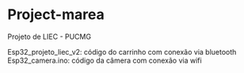# Project-marea
Projeto de LIEC - PUCMG

Esp32_projeto_liec_v2: código do carrinho com conexão via bluetooth
Esp32_camera.ino: código da câmera com conexão via wifi
